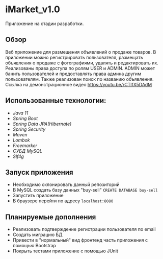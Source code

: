 # iMarket_v1.0
Приложение на стадии разработки.

## Обзор
Веб приложение для размещения объявлений о продаже товаров. В приложении можно регистрировать пользователя, размещать объявления о продаже с фотографиями, удалять и редактировать их. Реализованы права доступа по ролям USER и ADMIN. ADMIN может банить пользователей и предоставлять права админа другим пользователям. Также реализован поиск по названию объявления. Ссылка на демонстрационное видео
https://youtu.be/rCTlfX5DAdM

## Использованные технологии:
* *Java 11*
* *Spring Boot*
* *Spring Data JPA(Hibernate)*
* *Spring Security*
* *Maven*
* *Lombok*
* *Freemarker*
* *СУБД MySQL*
* *Slf4g*

## Запуск приложения
* Необходимо склонировать данный репозиторий
* В MySQL создать базу данных "buy-sell" `CREATE DATABASE buy-sell`
* Запустить приложение
* В браузере перейти по адресу `localhost:8080`

## Планируемые дополнения
* Реализовать подтверждение регистрации пользователя по email
* Создать миграцию БД
* Привести в "нормальный" вид фронтенд часть приложения с помощью Bootstrap 
* Покрыть тестами приложение с помощью JUnit
